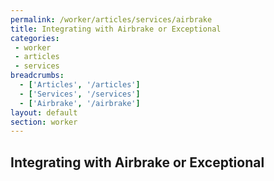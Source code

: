 ```yaml
---
permalink: /worker/articles/services/airbrake
title: Integrating with Airbrake or Exceptional
categories:
 - worker
 - articles
 - services
breadcrumbs:
  - ['Articles', '/articles']
  - ['Services', '/services']
  - ['Airbrake', '/airbrake']
layout: default
section: worker
---
```


## Integrating with Airbrake or Exceptional